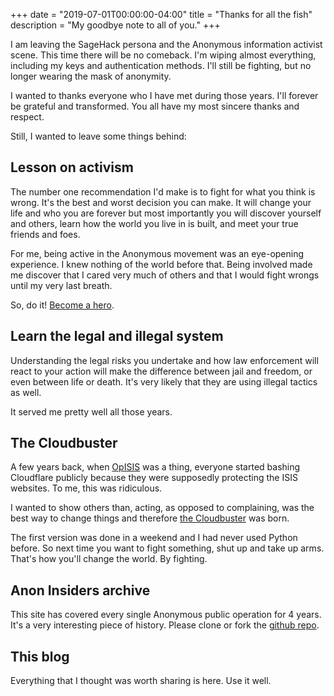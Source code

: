 ﻿+++
date = "2019-07-01T00:00:00-04:00"
title = "Thanks for all the fish"
description = "My goodbye note to all of you."
+++

I am leaving the SageHack persona and the Anonymous information activist scene. This time there will be no comeback. I'm wiping almost everything, including my keys and authentication methods. I'll still be fighting, but no longer wearing the mask of anonymity.

I wanted to thanks everyone who I have met during those years. I'll forever be grateful and transformed. You all have my most sincere thanks and respect.

Still, I wanted to leave some things behind:

## Lesson on activism

The number one recommendation I'd make is to fight for what you think is wrong. It's the best and worst decision you can make. It will change your life and who you are forever but most importantly you will discover yourself and others, learn how the world you live in is built, and meet your true friends and foes.

For me, being active in the Anonymous movement was an eye-opening experience. I knew nothing of the world before that. Being involved made me discover that I cared very much of others and that I would fight wrongs until my very last breath.

So, do it! [Become a hero](/howto-become-a-net-hero/).

## Learn the legal and illegal system

Understanding the legal risks you undertake and how law enforcement will react to your action will make the difference between jail and freedom, or even between life or death. It's very likely that they are using illegal tactics as well.

It served me pretty well all those years.

## The Cloudbuster

A few years back, when [OpISIS](https://anoninsiders.cyberguerrilla.org/opisis-a-message-from-anonymous-and-friends-3143/index.html) was a thing, everyone started bashing Cloudflare publicly because they were supposedly protecting the ISIS websites. To me, this was ridiculous.

I wanted to show others than, acting, as opposed to complaining, was the best way to change things and therefore [the Cloudbuster](https://github.com/SageHack/cloud-buster) was born.

The first version was done in a weekend and I had never used Python before. So next time you want to fight something, shut up and take up arms. That's how you'll change the world. By fighting.

## Anon Insiders archive

This site has covered every single Anonymous public operation for 4 years. It's a very interesting piece of history. Please clone or fork the [github repo](https://github.com/SageHack/anoninsiders).

## This blog

Everything that I thought was worth sharing is here. Use it well.
